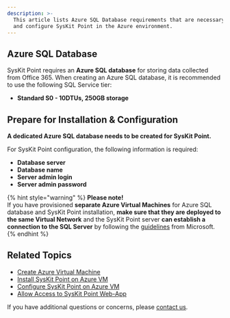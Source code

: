 ```yaml
---
description: >-
  This article lists Azure SQL Database requirements that are necessary to install
  and configure SysKit Point in the Azure environment.
---
```


## Azure SQL Database

SysKit Point requires an **Azure SQL database** for storing data collected from Office 365. When creating an Azure SQL database, it is recommended to use the following SQL Service tier:

* **Standard S0 - 10DTUs, 250GB storage**

## Prepare for Installation & Configuration

**A dedicated Azure SQL database needs to be created for SysKit Point.**

For SysKit Point configuration, the following information is required:

* **Database server**
* **Database name**
* **Server admin login**
* **Server admin password**

{% hint style="warning" %}
**Please note!**  
If you have provisioned **separate Azure Virtual Machines** for Azure SQL database and SysKit Point installation, **make sure that they are deployed to the same Virtual Network** and the SysKit Point server **can establish a connection to the SQL Server** by following the [guidelines](https://docs.microsoft.com/en-us/azure/virtual-machines/windows/sql/virtual-machines-windows-sql-connect#connect-to-sql-server-within-a-virtual-network) from Microsoft.
{% endhint %}

## Related Topics

* [Create Azure Virtual Machine](create-azure-vm.md)
* [Install SysKit Point on Azure VM](../install-syskit-point-on-azure-vm.md) 
* [Configure SysKit Point on Azure VM](../configure-syskit-point-on-azure-vm.md)
* [Allow Access to SysKit Point Web-App](../allow-access-to-syskit-point-web-app.md)

If you have additional questions or concerns, please [contact us](https://www.syskit.com/contact-us/).